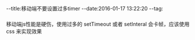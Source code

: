 --title:移动端不要设置过多timer
--date:2016-01-17 13:22:20
--tag:
###
移动端js性能是硬伤，使用过多的 setTimeout 或者 setInteral 会卡帧，应该使用 css 来实现效果
